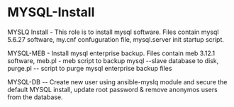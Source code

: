 ﻿# MYSQL-Install


MYSLQ Install - This role is to install mysql software. 
Files contain mysql 5.6.27 software, my.cnf confuguration file, mysql.server init startup script.

MYSQL-MEB - Install mysql enterprise backup. 
Files contain meb 3.12.1 software,  meb.pl - meb script to backup mysql --slave database to disk, purge.pl -- script to purge mysql enterprise backup files

MYSQL-DB -- Create new user using ansible-myslq module and secure the default MYSQL install, update root password & remove anonymos users from the database. 
